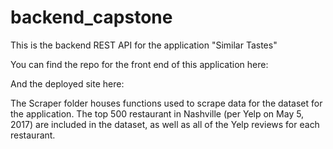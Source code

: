 # backend_capstone


This is the backend REST API for the application "Similar Tastes"

You can find the repo for the front end of this application here:

And the deployed site here:

The Scraper folder houses functions used to scrape data for the dataset for the application.  The top 500 restaurant in Nashville (per Yelp on May 5, 2017) are included in the dataset, as well as all of the Yelp reviews for each restaurant.
